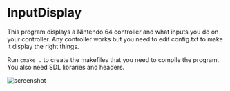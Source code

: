 InputDisplay
============
This program displays a Nintendo 64 controller and what inputs you do on your controller. Any controller works but you need to edit config.txt to make it display the right things.

Run `cmake .` to create the makefiles that you need to compile the program. You also need SDL libraries and headers.

![screenshot](http://i.imgur.com/R8A1bvG.png)
